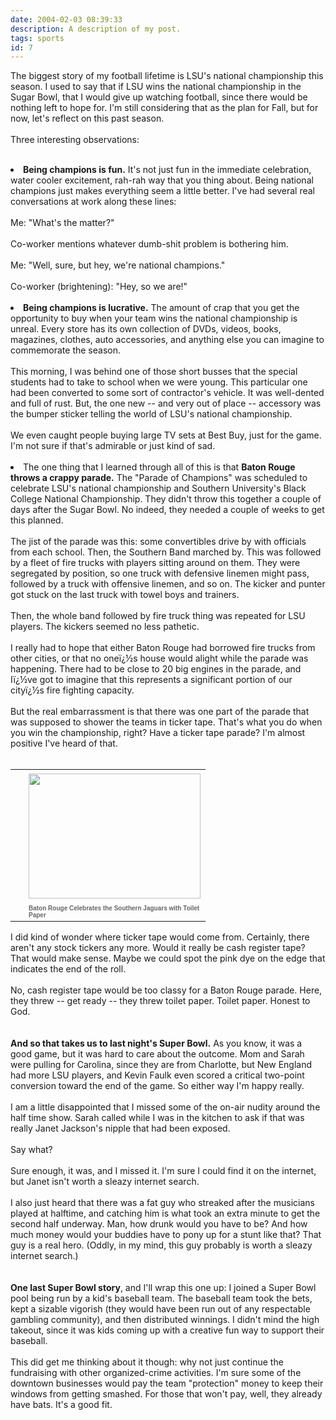 ```yaml
---
date: 2004-02-03 08:39:33
description: A description of my post.
tags: sports
id: 7
---
```

The biggest story of my football lifetime is LSU's national championship this season.  I used to say that if LSU wins the national championship in the Sugar Bowl, that I would give up watching football, since there would be nothing left to hope for.  I'm still considering that as the plan for Fall, but for now, let's reflect on this past season.<br />
<br />
Three interesting observations:<br />
<br />
<li>  <b>Being champions is fun.</b>  It's not just fun in the immediate celebration, water cooler excitement, rah-rah way that you thing about.  Being national champions just makes everything seem a little better.  I've had several real conversations at work along these lines:<br />
<br />
Me:  "What's the matter?"<br />
<br />
Co-worker mentions whatever dumb-shit problem is bothering him.<br />
<br />
Me:  "Well, sure, but hey, we're national champions."<br />
<br />
Co-worker (brightening):  "Hey, so we are!"<br />
<br />
</li><li>  <b>Being champions is lucrative.</b>  The amount of crap that you get the opportunity to buy when your team wins the national championship is unreal.  Every store has its own collection of DVDs, videos, books, magazines, clothes, auto accessories, and anything else you can imagine to commemorate the season.  <br />
<br />
This morning, I was behind one of those short busses that the special students had to take to school when we were young.  This particular one had been converted to some sort of contractor's vehicle.  It was well-dented and full of rust.  But, the one new -- and very out of place -- accessory was the bumper sticker telling the world of LSU's national championship.<br />
<br />
We even caught people buying large TV sets at Best Buy, just for the game.  I'm not sure if that's admirable or just kind of sad.<br />
<br />
</li><li>  The one thing that I learned through all of this is that <b>Baton Rouge throws a crappy parade.</b>  The "Parade of Champions" was scheduled to celebrate LSU's national championship and Southern University's Black College National Championship.  They didn't throw this together a couple of days after the Sugar Bowl.  No indeed, they needed a couple of weeks to get this planned.<br />
<br />
The jist of the parade was this:  some convertibles drive by with officials from each school.  Then, the Southern Band marched by.  This was followed by a fleet of fire trucks with players sitting around on them.  They were segregated by position, so one truck with defensive linemen might pass, followed by a truck with offensive linemen, and so on.  The kicker and punter got stuck on the last truck with towel boys and trainers.<br />
<br />
Then, the whole band followed by fire truck thing was repeated for LSU players.  The kickers seemed no less pathetic.<br />
<br />
I really had to hope that either Baton Rouge had borrowed fire trucks from other cities, or that no oneï¿½s house would alight while the parade was happening.  There had to be close to 20 big engines in the parade, and Iï¿½ve got to imagine that this represents a significant portion of our cityï¿½s fire fighting capacity.<br />
<br />
But the real embarrassment is that there was one part of the parade that was supposed to shower the teams in ticker tape.  That's what you do when you win the championship, right?  Have a ticker tape parade?  I'm almost positive I've heard of that.<br />
<br />
<table cellpadding=0 cellspacing=0 border=0 align=right><tr><td width=5 rowspan=2><spacer type=block width=5 height=1></spacer></td><td width=275><img src="/img/PoorTownsTickerTape.jpg" height=200 width=275 aborder=0 vspace=4/></td></tr><tr><td width=275><font face="verdana, arial, geneva" size=1 color=#666666><b>Baton Rouge Celebrates the Southern Jaguars with Toilet Paper</b></font></td></tr></table><br />
<br />
I did kind of wonder where ticker tape would come from.  Certainly, there aren't any stock tickers any more.  Would it really be cash register tape?  That would make sense.  Maybe we could spot the pink dye on the edge that indicates the end of the roll.<br />
<br />
No, cash register tape would be too classy for a Baton Rouge parade.  Here, they threw -- get ready -- they threw toilet paper.  Toilet paper.  Honest to God.<br />
<br />
<br />
<b>And so that takes us to last night's Super Bowl.</b>  As you know, it was a good game, but it was hard to care about the outcome.  Mom and Sarah were pulling for Carolina, since they are from Charlotte, but New England had more LSU players, and Kevin Faulk even scored a critical two-point conversion toward the end of the game.  So either way I'm happy really.<br />
<br />
I am a little disappointed that I missed some of the on-air nudity around the half time show.  Sarah called while I was in the kitchen to ask if that was really Janet Jackson's nipple that had been exposed.  <br />
<br />
Say what?  <br />
<br />
Sure enough, it was, and I missed it.  I'm sure I could find it on the internet, but Janet isn't worth a sleazy internet search.<br />
<br />
I also just heard that there was a fat guy who streaked after the musicians played at halftime, and catching him is what took an extra minute to get the second half underway.  Man, how drunk would you have to be?  And how much money would your buddies have to pony up for a stunt like that?  That guy is a real hero.  (Oddly, in my mind, this guy probably is worth a sleazy internet search.)<br />
<br />
<br />
<b>One last Super Bowl story</b>, and I'll wrap this one up:  I joined a Super Bowl pool being run by a kid's baseball team.  The baseball team took the bets, kept a sizable vigorish (they would have been run out of any respectable gambling community), and then distributed winnings.  I didn't mind the high takeout, since it was kids coming up with a creative fun way to support their baseball.  <br />
<br />
This did get me thinking about it though:  why not just continue the fundraising with other organized-crime activities.  I'm sure some of the downtown businesses would pay the team "protection" money to keep their windows from getting smashed.  For those that won't pay, well, they already have bats.  It's a good fit.<br />
<br />

</li>